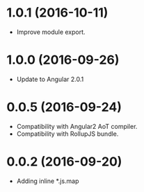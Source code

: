 # 1.0.1 (2016-10-11)
 * Improve module export.

# 1.0.0 (2016-09-26)
 * Update to Angular 2.0.1

# 0.0.5 (2016-09-24)

 * Compatibility with Angular2 AoT compiler.
 * Compatibility with RollupJS bundle.
 
# 0.0.2 (2016-09-20)

 * Adding inline *.js.map